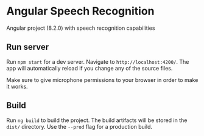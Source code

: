 # Angular Speech Recognition

Angular project (8.2.0) with speech recognition capabilities

## Run server

Run `npm start` for a dev server. Navigate to `http://localhost:4200/`. The app will automatically reload if you change any of the source files.

Make sure to give microphone permissions to your browser in order to make it works.

## Build

Run `ng build` to build the project. The build artifacts will be stored in the `dist/` directory. Use the `--prod` flag for a production build.